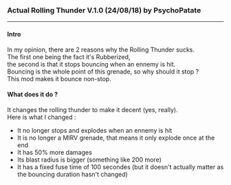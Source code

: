 ### Actual Rolling Thunder V.1.0 (24/08/18) by PsychoPatate
---

#### Intro

In my opinion, there are 2 reasons why the Rolling Thunder sucks.  
The first one being the fact it's Rubberized,  
the second is that it stops bouncing when an ennemy is hit.  
Bouncing is the whole point of this grenade, so why should it stop ?  
This mod makes it bounce non-stop.

#### What does it do ?

It changes the rolling thunder to make it decent (yes, really).  
Here is what I changed :
- It no longer stops and explodes when an ennemy is hit
- It is no longer a MIRV grenade, that means it only explode once at the end
- It has 50% more damages
- Its blast radius is bigger (something like 200 more)
- It has a fixed fuse time of 100 secondes (but it doesn't actually matter as the bouncing duration hasn't changed)
